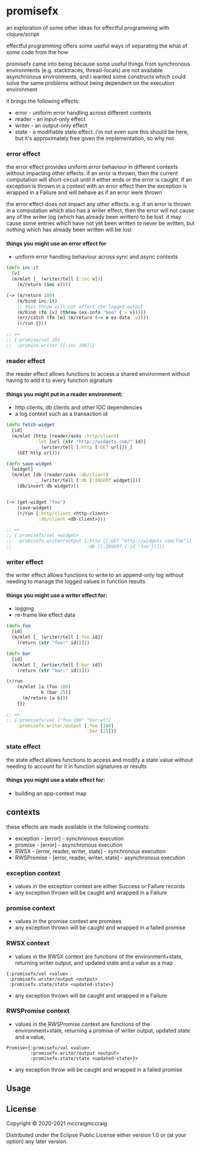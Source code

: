 # promisefx

an exploration of some other ideas for effectful programming with
clojure/script

effectful programming offers some useful ways of separating the what
of some code from the how

promisefx came into being because some useful things from synchronous environments
(e.g. stacktraces, thread-locals) are not available asynchronous environments,
and i wanted some constructs which could solve the same problems without being
dependent on the execution environment

it brings the following effects:

* error - uniform error handling across different contexts
* reader - an input-only effect
* writer - an output-only effect
* state - a modifiable state effect. i'm not even sure this should be here, but it's approximately free given the implementation, so why not

### error effect

the error effect provides uniform error behaviour in different contexts without impacting other effects. if an error is thrown, then the current computation will short-circuit until it either ends or the error is caught. if an exception is thrown in a context with an error effect then the exception is wrapped in a Failure and will behave as if an error were thrown

the error effect does not impact any other effects. e.g. if an error is thrown in a computation which also has a writer effect, then the error will not cause any of the writer log (which has already been written) to be lost. it may cause some entries which have not yet been written to never be written, but nothing which has already been written will be lost

#### things you might use an error effect for
* uniform error handling behaviour across sync and async contexts

```clojure
(defn inc-it
  [v]
  (m/mlet [_ (writer/tell [:inc v])]
    (m/return (inc v))))

(-> (m/return 100)
    (m/bind inc-it)
    ;; this throw will not affect the logged output
    (m/bind (fn [v] (throw (ex-info "boo" {:v v}))))
    (err/catch (fn [e] (m/return (-> e ex-data :v))))
    (r/run {}))

;; =>
;; {:promise/val 101
;;  :promise.writer [[:inc 100]]}
```

### reader effect

the reader effect allows functions to access a shared environment without having to add it to every function signature

#### things you might put in a reader environment:
* http clients, db clients and other IOC dependencies
* a log context such as a transaction id

```clojure
(defn fetch-widget
  [id]
  (m/mlet [http (reader/asks :http/client)
           :let [url (str "http://widgets.com/" id)]
           _ (writer/tell [:http [:GET url]])_]
    (GET http url)))

(defn save-widget
  [widget]
  (m/mlet [db (reader/asks :db/client)
           _ (writer/tell [:db [:INSERT widget]])]
    (db/insert db widget)))


(-> (get-widget "foo")
    (save-widget)
    (r/run {:http/client <http-client>
            :db/client <db-client>}))

;; =>
;; {:promisefx/val <widget>
;;  :promisefx.writer/output {:http [[:GET "http://widgets.com/foo"]]
;;                            :db [[:INSERT {:id "foo"}]]}}
```

### writer effect

the writer effect allows functions to write to an append-only log without needing to manage the logged values in function results

#### things you might use a writer effect for:
* logging
* re-frame like effect data

```clojure
(defn foo
  [id]
  (m/mlet [_ (writer/tell [:foo id])
    (return (str "foo:" id))]))

(defn bar
  [id]
  (m/mlet [_ (wrtier/tell [:bar id])
    (return (str "bar:" id))]))

(r/run
    (m/mlet [a (foo 100)
             b (bar 25)]
      (m/return [a b]))
    {})

;; =>
;; {:promisefx/val ["foo:100" "bar:wt"]
    :promisefx.writer/output {:foo [100]
                              :bar [25]}}
```

### state effect

the state effect allows functions to access and modify a state value without needing to account for it in function signatures or results

#### things you might use a state effect for:
* building an app-context map

## contexts

these effects are made available in the following contexts:

* exception - [error] - synchronous execution
* promise - [error] - asynchronous execution
* RWSX - [error, reader, writer, state] - synchronous execution
* RWSPromise - [error, reader, writer, state] - asynchronous execution

### exception context

* values in the exception context are either Success or Failure records
* any exception thrown will be caught and wrapped in a Failure

### promise context

* values in the promise context are promises
* any exception thrown will be caught and wrapped in a failed promise

### RWSX context

* values in the RWSX context are functions of the environment+state, returning writer output, and updated state and a value as a map

```
{:promisefx/val <value>
 :promisefx.writer/output <output>
 :promisefx.state/state <updated-state>}
```
* any exception thrown will be caught and wrapped in a Failure

### RWSPromise context

* values in the RWSPromise context are functions of the environment+state, returning a promise of writer output, updated state and a value,

```
Promise<{:promisefx/val <value>
         :promisefx.writer/output <output>
         :promisefx.state/state <updated-state>}>
```
* any exception throw will be caught and wrapped in a failed promise

## Usage


## License

Copyright © 2020-2021 mccraigmccraig

Distributed under the Eclipse Public License either version 1.0 or (at
your option) any later version.
